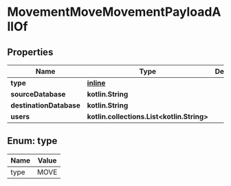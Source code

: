
# MovementMoveMovementPayloadAllOf

## Properties
Name | Type | Description | Notes
------------ | ------------- | ------------- | -------------
**type** | [**inline**](#Type) |  | 
**sourceDatabase** | **kotlin.String** |  | 
**destinationDatabase** | **kotlin.String** |  | 
**users** | **kotlin.collections.List&lt;kotlin.String&gt;** |  | 


<a name="Type"></a>
## Enum: type
Name | Value
---- | -----
type | MOVE



